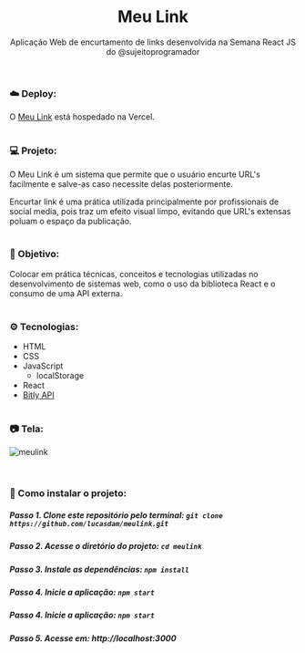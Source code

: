 <h1 align="center">Meu Link</h1>
<p align="center">Aplicação Web de encurtamento de links desenvolvida na Semana React JS do @sujeitoprogramador</p> <br />


### ☁️ Deploy:
O <a href="https://meulink-lucasdam.vercel.app/" target="_blank">Meu Link</a> está hospedado na Vercel.
<br /> <br />

### 💻 Projeto:
O Meu Link é um sistema que permite que o usuário encurte URL's facilmente e salve-as caso necessite delas posteriormente.

Encurtar link é uma prática utilizada principalmente por profissionais de social media, pois traz um efeito visual limpo, evitando que URL's extensas poluam o espaço da publicação.
<br /> <br />

### 🎯 Objetivo:
Colocar em prática técnicas, conceitos e tecnologias utilizadas no desenvolvimento de sistemas web, como o uso da biblioteca React e o consumo de uma API externa.
<br /> <br />

### ⚙️ Tecnologias:
- HTML
- CSS
- JavaScript
    - localStorage
- React
- <a href="https://dev.bitly.com/" target="_blank">Bitly API</a>
<br /> <br />

### 📷 Tela:
![meulink](https://user-images.githubusercontent.com/54273070/156686948-682d87ad-a20b-4805-a3c5-353cb351feee.gif)

<br />

### 📂 Como instalar o projeto:

##### Passo 1. Clone este repositório pelo terminal: `git clone https://github.com/lucasdam/meulink.git`

##### Passo 2. Acesse o diretório do projeto: `cd meulink`

##### Passo 3. Instale as dependências: `npm install`

##### Passo 4. Inicie a aplicação: `npm start`

##### Passo 4. Inicie a aplicação: `npm start`

##### Passo 5. Acesse em: http://localhost:3000